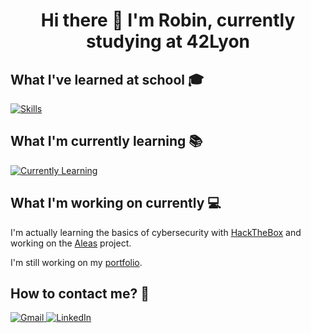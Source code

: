 <!DOCTYPE html>
<html lang="en">
<head>
  <meta charset="UTF-8">
  <meta name="viewport" content="width=device-width, initial-scale=1.0">
</head>
<body>
  <h1 style="text-align: center;">Hi there 👋 I'm Robin, currently studying at 42Lyon</h1>

  <h2>What I've learned at school 🎓</h2>
  <p>
    <a href="https://skillicons.dev">
      <img style="display: block; margin: 0 auto;" src="https://skillicons.dev/icons?i=c,cpp,docker,ts,bash,github,graphql,nestjs,vite&perline=4" alt="Skills">
    </a>
  </p>

  <h2>What I'm currently learning 📚</h2>
  <p>
    <a href="https://skillicons.dev">
      <img style="display: block; margin: 0 auto;" src="https://skillicons.dev/icons?i=react,next,python,kubernetes,firebase&perline=4" alt="Currently Learning">
    </a>
  </p>

  <h2>What I'm working on currently 💻</h2>
  <p>
    I'm actually learning the basics of cybersecurity with
    <a href="https://www.hackthebox.com/">HackTheBox</a>
    and working on the
    <a href="https://github.com/PierreLemmel/plml-shows-api">Aleas</a> project.
  </p>
  <p>I'm still working on my <a href="https://rgeral.github.io/portfolio/">portfolio</a>.</p>

  <h2>How to contact me? 📧</h2>
  <p>
    <a href="mailto:rgeral.pro@gmail.com">
      <img src="https://img.shields.io/badge/Gmail-D14836?style=for-the-badge&logo=gmail&logoColor=white" alt="Gmail">
    </a>
    <a href="https://www.linkedin.com/in/robin-geral-b93b73233/">
      <img src="https://img.shields.io/badge/LinkedIn-0077B5?style=for-the-badge&logo=linkedin&logoColor=white" alt="LinkedIn">
    </a>
  </p>
</body>
</html>
